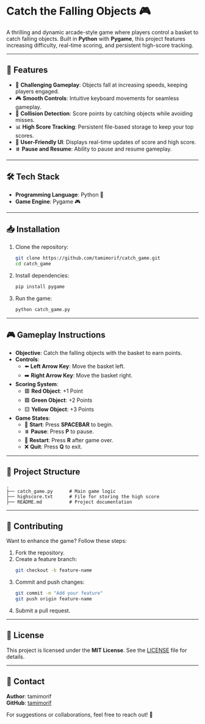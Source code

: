 # **Catch the Falling Objects** 🎮

A thrilling and dynamic arcade-style game where players control a basket to catch falling objects. Built in **Python** with **Pygame**, this project features increasing difficulty, real-time scoring, and persistent high-score tracking.

---

## 🚀 **Features**

- 🎯 **Challenging Gameplay**: Objects fall at increasing speeds, keeping players engaged.
- 🎮 **Smooth Controls**: Intuitive keyboard movements for seamless gameplay.
- 🔄 **Collision Detection**: Score points by catching objects while avoiding misses.
- 📊 **High Score Tracking**: Persistent file-based storage to keep your top scores.
- 🎨 **User-Friendly UI**: Displays real-time updates of score and high score.
- ⏸️ **Pause and Resume**: Ability to pause and resume gameplay.

---

## 🛠 **Tech Stack**

- **Programming Language**: Python 🐍
- **Game Engine**: Pygame 🎮

---

## 📥 **Installation**

1. Clone the repository:
   ```bash
   git clone https://github.com/tamimorif/catch_game.git
   cd catch_game
   ```
2. Install dependencies:
   ```bash
   pip install pygame
   ```
3. Run the game:
   ```bash
   python catch_game.py
   ```

---

## 🎮 **Gameplay Instructions**

- **Objective**: Catch the falling objects with the basket to earn points.
- **Controls**:
  - ⬅️ **Left Arrow Key**: Move the basket left.
  - ➡️ **Right Arrow Key**: Move the basket right.
- **Scoring System**:
  - 🟥 **Red Object**: +1 Point
  - 🟩 **Green Object**: +2 Points
  - 🟨 **Yellow Object**: +3 Points
- **Game States**:
  - 🏁 **Start**: Press **SPACEBAR** to begin.
  - ⏸️ **Pause**: Press **P** to pause.
  - 🔄 **Restart**: Press **R** after game over.
  - ❌ **Quit**: Press **Q** to exit.

---

## 📂 **Project Structure**

```plaintext
.
├── catch_game.py      # Main game logic
├── highscore.txt      # File for storing the high score
├── README.md          # Project documentation
```

---

## 🤝 **Contributing**

Want to enhance the game? Follow these steps:

1. Fork the repository.
2. Create a feature branch:
   ```bash
   git checkout -b feature-name
   ```
3. Commit and push changes:
   ```bash
   git commit -m "Add your feature"
   git push origin feature-name
   ```
4. Submit a pull request.

---

## 📜 **License**

This project is licensed under the **MIT License**. See the [LICENSE](LICENSE) file for details.

---

## 📧 **Contact**

**Author**: tamimorif  
**GitHub**: [tamimorif](https://github.com/tamimorif/Falling-Frenzy)

For suggestions or collaborations, feel free to reach out! 🚀
